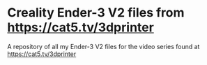# Creality Ender-3 V2 files from https://cat5.tv/3dprinter
A repository of all my Ender-3 V2 files for the video series found at https://cat5.tv/3dprinter
